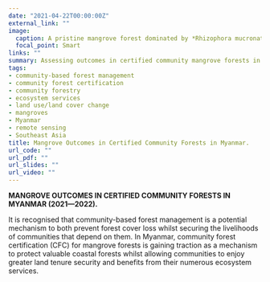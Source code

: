 ```yaml
---
date: "2021-04-22T00:00:00Z"
external_link: ""
image:
  caption: A pristine mangrove forest dominated by *Rhizophora mucronata* at Lampi Island, Tanintharyi, Myanmar (c) Maung Maung Than
  focal_point: Smart
links: ""
summary: Assessing outcomes in certified community mangrove forests in Myanmar.
tags:
- community-based forest management 
- community forest certification
- community forestry
- ecosystem services
- land use/land cover change
- mangroves
- Myanmar
- remote sensing
- Southeast Asia
title: Mangrove Outcomes in Certified Community Forests in Myanmar.
url_code: ""
url_pdf: ""
url_slides: ""
url_video: ""
---
```


**MANGROVE OUTCOMES IN CERTIFIED COMMUNITY FORESTS IN MYANMAR (2021—2022).**

It is recognised that community-based forest management is a potential mechanism to both prevent forest cover loss whilst securing the livelihoods of communities that depend on them. In Myanmar, community forest certification (CFC) for mangrove forests is gaining traction as a mechanism to protect valuable coastal forests whilst allowing communities to enjoy greater land tenure security and benefits from their numerous ecosystem services.


